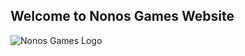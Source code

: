 ## Welcome to Nonos Games Website

![Nonos Games Logo](/assets/logo.png?raw=true "Nonos Games Logo")
